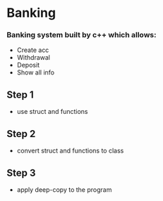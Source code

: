 # Banking
### Banking system built by c++ which allows:
- Create acc
- Withdrawal
- Deposit
- Show all info

## Step 1
- use struct and functions

## Step 2
- convert struct and functions to class

## Step 3
- apply deep-copy to the program

